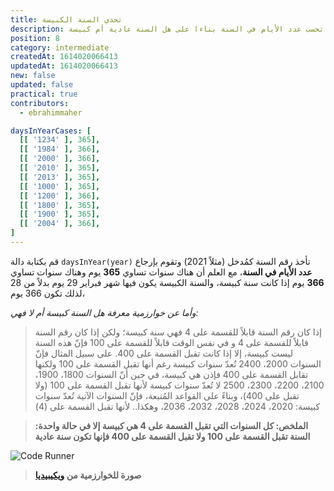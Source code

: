 ```yaml
---
title: تحدي السنة الكبيسة
description: تحدي كتابة دالة تحسب عدد اﻷيام في السنة بناءا على هل السنة عادية أم كبيسة
position: 8
category: intermediate
createdAt: 1614020066413
updatedAt: 1614020066413
new: false
updated: false
practical: true
contributors:
  - ebrahimmaher

daysInYearCases: [
  [[ '1234' ], 365],
  [[ '1984' ], 366],
  [[ '2000' ], 366],
  [[ '2010' ], 365],
  [[ '2013' ], 365],
  [[ '1000' ], 365],
  [[ '1200' ], 366],
  [[ '1800' ], 365],
  [[ '1900' ], 365],
  [[ '2004' ], 366],
]
---
```


<challenge :cases="daysInYearCases" label="تحدي عدد اﻷيام في السنة" function-name="daysInYear" :parameters="['year']">

قم بكتابة دالة `daysInYear(year)` تأخذ رقم السنة كمُدخل (مثلاً 2021) وتقوم بإرجاع **عدد اﻷيام في السنة**، مع العلم أن هناك سنوات تساوي **365** يوم وهناك سنوات تساوي **366** يوم إذا كانت سنة كبيسة، والسنة الكبيسة يكون فيها شهر فبراير 29 يوم بدلاً من 28 لذلك تكون 366 يوم، 

*وأما عن خوارزمية معرفة هل السنة كبيسة أم لا فهي:*
> إذا كان رقم السنة قابلاً للقسمة على 4 فهي سنة كبيسة؛ ولكن إذا كان رقم السنة قابلاً للقسمة على 4 و في نفس الوقت قابلاً للقسمة على 100 فإنّ هذه السنة ليست كبيسة، إلا إذا كانت تقبل القسمة على 400. على سبيل المثال فإنّ السنوات 2000، 2400 تُعدّ سنوات كبيسة رغم أنها تقبل القسمة على 100 ولكنها تقابل القسمة على 400 فإذن هي كبيسة، في حين أنّ السنوات 1800، 1900، 2100، 2200، 2300، 2500 لا تُعدّ سنوات كبيسة ﻷنها تقبل القسمة على 100 (ولا تقبل على 400)، وبناءً على القواعد المُتبعة، فإنّ السنوات الآتية تُعدّ سنوات كبيسة: 2020، 2024، 2028، 2032، 2036، وهكذا.. ﻷنها تقبل القسمة على (4)

> **الملخص: كل السنوات التي تقبل القسمة على 4 هي كبيسة إلا في حالة واحدة: السنة تقبل القسمة على 100 ولا تقبل القسمة على 400 فإنها تكون سنة عادية**

<expand full button-text="اضغط هنا للمساعدة">

![Code Runner](/tutorials/algorithms/leap-year-algorithm-wikipidia.png)

> **صورة للخوارزمية من [ويكيبيديا](https://en.wikipedia.org/wiki/Leap_year#Algorithm)**
</expand>

<br>
</challenge>
